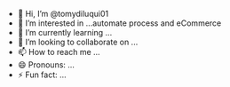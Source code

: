 - 👋 Hi, I’m @tomydiluqui01
- 👀 I’m interested in ...automate process and eCommerce
- 🌱 I’m currently learning ...
- 💞️ I’m looking to collaborate on ...
- 📫 How to reach me ...
- 😄 Pronouns: ...
- ⚡ Fun fact: ...

<!---
tomydiluqui01/tomydiluqui01 is a ✨ special ✨ repository because its `README.md` (this file) appears on your GitHub profile.
You can click the Preview link to take a look at your changes.
--->
